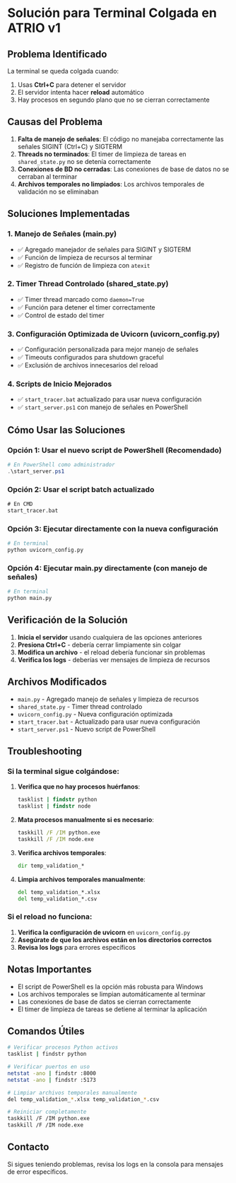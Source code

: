 # Solución para Terminal Colgada en ATRIO v1

## Problema Identificado

La terminal se queda colgada cuando:
1. Usas **Ctrl+C** para detener el servidor
2. El servidor intenta hacer **reload** automático
3. Hay procesos en segundo plano que no se cierran correctamente

## Causas del Problema

1. **Falta de manejo de señales**: El código no manejaba correctamente las señales SIGINT (Ctrl+C) y SIGTERM
2. **Threads no terminados**: El timer de limpieza de tareas en `shared_state.py` no se detenía correctamente
3. **Conexiones de BD no cerradas**: Las conexiones de base de datos no se cerraban al terminar
4. **Archivos temporales no limpiados**: Los archivos temporales de validación no se eliminaban

## Soluciones Implementadas

### 1. Manejo de Señales (main.py)
- ✅ Agregado manejador de señales para SIGINT y SIGTERM
- ✅ Función de limpieza de recursos al terminar
- ✅ Registro de función de limpieza con `atexit`

### 2. Timer Thread Controlado (shared_state.py)
- ✅ Timer thread marcado como `daemon=True`
- ✅ Función para detener el timer correctamente
- ✅ Control de estado del timer

### 3. Configuración Optimizada de Uvicorn (uvicorn_config.py)
- ✅ Configuración personalizada para mejor manejo de señales
- ✅ Timeouts configurados para shutdown graceful
- ✅ Exclusión de archivos innecesarios del reload

### 4. Scripts de Inicio Mejorados
- ✅ `start_tracer.bat` actualizado para usar nueva configuración
- ✅ `start_server.ps1` con manejo de señales en PowerShell

## Cómo Usar las Soluciones

### Opción 1: Usar el nuevo script de PowerShell (Recomendado)
```powershell
# En PowerShell como administrador
.\start_server.ps1
```

### Opción 2: Usar el script batch actualizado
```cmd
# En CMD
start_tracer.bat
```

### Opción 3: Ejecutar directamente con la nueva configuración
```bash
# En terminal
python uvicorn_config.py
```

### Opción 4: Ejecutar main.py directamente (con manejo de señales)
```bash
# En terminal
python main.py
```

## Verificación de la Solución

1. **Inicia el servidor** usando cualquiera de las opciones anteriores
2. **Presiona Ctrl+C** - debería cerrar limpiamente sin colgar
3. **Modifica un archivo** - el reload debería funcionar sin problemas
4. **Verifica los logs** - deberías ver mensajes de limpieza de recursos

## Archivos Modificados

- `main.py` - Agregado manejo de señales y limpieza de recursos
- `shared_state.py` - Timer thread controlado
- `uvicorn_config.py` - Nueva configuración optimizada
- `start_tracer.bat` - Actualizado para usar nueva configuración
- `start_server.ps1` - Nuevo script de PowerShell

## Troubleshooting

### Si la terminal sigue colgándose:

1. **Verifica que no hay procesos huérfanos**:
   ```cmd
   tasklist | findstr python
   tasklist | findstr node
   ```

2. **Mata procesos manualmente si es necesario**:
   ```cmd
   taskkill /F /IM python.exe
   taskkill /F /IM node.exe
   ```

3. **Verifica archivos temporales**:
   ```cmd
   dir temp_validation_*
   ```

4. **Limpia archivos temporales manualmente**:
   ```cmd
   del temp_validation_*.xlsx
   del temp_validation_*.csv
   ```

### Si el reload no funciona:

1. **Verifica la configuración de uvicorn** en `uvicorn_config.py`
2. **Asegúrate de que los archivos están en los directorios correctos**
3. **Revisa los logs** para errores específicos

## Notas Importantes

- El script de PowerShell es la opción más robusta para Windows
- Los archivos temporales se limpian automáticamente al terminar
- Las conexiones de base de datos se cierran correctamente
- El timer de limpieza de tareas se detiene al terminar la aplicación

## Comandos Útiles

```bash
# Verificar procesos Python activos
tasklist | findstr python

# Verificar puertos en uso
netstat -ano | findstr :8000
netstat -ano | findstr :5173

# Limpiar archivos temporales manualmente
del temp_validation_*.xlsx temp_validation_*.csv

# Reiniciar completamente
taskkill /F /IM python.exe
taskkill /F /IM node.exe
```

## Contacto

Si sigues teniendo problemas, revisa los logs en la consola para mensajes de error específicos. 